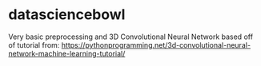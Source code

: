# datasciencebowl
Very basic preprocessing and 3D Convolutional Neural Network based off of tutorial from: https://pythonprogramming.net/3d-convolutional-neural-network-machine-learning-tutorial/
